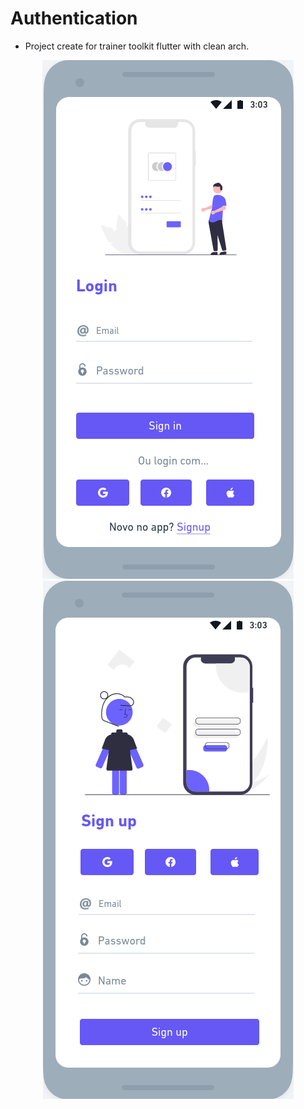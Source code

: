 # Authentication

- Project create for trainer toolkit flutter with clean arch.

<div align="center">
  <img src="./assets/images/login_screenshot.png">
<div>

<div align="center">
  <img src="./assets/images/signup_screenshot.png">
<div>
